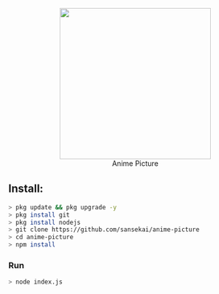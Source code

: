 <p align="center">
<img src="https://raw.githubusercontent.com/slavecode/anime-picture/main/20210621_120358.jpg" width="300" height="300"/>
<br>
Anime Picture
</p>

## Install:
```bash
> pkg update && pkg upgrade -y
> pkg install git
> pkg install nodejs
> git clone https://github.com/sansekai/anime-picture
> cd anime-picture
> npm install
```

### Run
```bash
> node index.js
```
